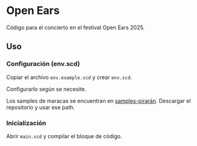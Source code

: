 # Open Ears

Código para el concierto en el festival Open Ears 2025.

## Uso

### Configuración (env.scd)

Copiar el archivo `env.example.scd` y crear `env.scd`.

Configurarlo según se necesite.

Los samples de maracas se encuentran en [samples-pirarán](https://github.com/Piraran/samples-piraran). Descargar el repositorio y usar ese path. 

### Inicialización

Abrir `main.scd` y compilar el bloque de código. 
